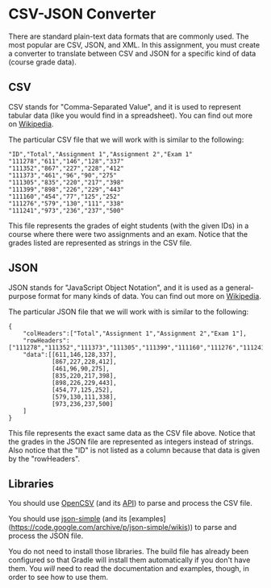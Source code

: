 # CSV-JSON Converter
There are standard plain-text data formats that are commonly used. The most popular are CSV, JSON, and XML. 
In this assignment, you must create a converter to translate between CSV and JSON for a specific kind of data (course grade data).

## CSV
CSV stands for "Comma-Separated Value", and it is used to represent tabular data (like you would find in a spreadsheet). 
You can find out more on [Wikipedia](https://en.wikipedia.org/wiki/Comma-separated_values).

The particular CSV file that we will work with is similar to the following:

    "ID","Total","Assignment 1","Assignment 2","Exam 1"
    "111278","611","146","128","337"
    "111352","867","227","228","412"
    "111373","461","96","90","275"
    "111305","835","220","217","398"
    "111399","898","226","229","443"
    "111160","454","77","125","252"
    "111276","579","130","111","338"
    "111241","973","236","237","500"

This file represents the grades of eight students (with the given IDs) in a course where there were two assignments and an exam. 
Notice that the grades listed are represented as strings in the CSV file.
    
## JSON
JSON stands for "JavaScript Object Notation", and it is used as a general-purpose format for many kinds of data. You can find 
out more on [Wikipedia](https://en.wikipedia.org/wiki/JSON).

The particular JSON file that we will work with is similar to the following:

    {
        "colHeaders":["Total","Assignment 1","Assignment 2","Exam 1"],
        "rowHeaders":["111278","111352","111373","111305","111399","111160","111276","111241"],
        "data":[[611,146,128,337],
                [867,227,228,412],
                [461,96,90,275],
                [835,220,217,398],
                [898,226,229,443],
                [454,77,125,252],
                [579,130,111,338],
                [973,236,237,500]
        ]
    }

This file represents the exact same data as the CSV file above. Notice that the grades in the JSON file are represented as integers 
instead of strings. Also notice that the "ID" is not listed as a column because that data is given by the "rowHeaders".

## Libraries
You should use [OpenCSV](http://opencsv.sourceforge.net/) (and its [API](http://opencsv.sourceforge.net/apidocs/)) to parse and 
process the CSV file.

You should use [json-simple](https://code.google.com/archive/p/json-simple/) (and its [examples]
(https://code.google.com/archive/p/json-simple/wikis)) to parse and process the JSON file.

You do not need to install those libraries. The build file has already been configured so that Gradle will install them 
automatically if you don't have them. You *will* need to read the documentation and examples, though, in order to see how to use them.